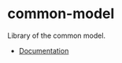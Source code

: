 # common-model

Library of the common model.

- [Documentation](https://nexus.bremersee.org/repository/maven-sites/common-model/1.1.0/index.html)

